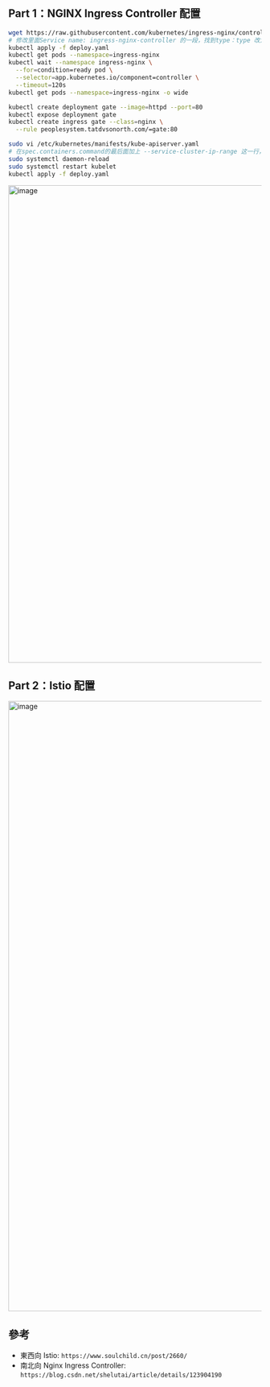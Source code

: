## Part 1：NGINX Ingress Controller 配置
```bash
wget https://raw.githubusercontent.com/kubernetes/ingress-nginx/controller-v1.1.2/deploy/static/provider/cloud/deploy.yaml
# 修改里面Service name: ingress-nginx-controller 的一段，找到type：type 改为NodePort ，因为你没有LoadBalance可测试。
kubectl apply -f deploy.yaml
kubectl get pods --namespace=ingress-nginx
kubectl wait --namespace ingress-nginx \
  --for=condition=ready pod \
  --selector=app.kubernetes.io/component=controller \
  --timeout=120s
kubectl get pods --namespace=ingress-nginx -o wide

kubectl create deployment gate --image=httpd --port=80
kubectl expose deployment gate
kubectl create ingress gate --class=nginx \
  --rule peoplesystem.tatdvsonorth.com/=gate:80

sudo vi /etc/kubernetes/manifests/kube-apiserver.yaml
# 在spec.containers.command的最后面加上 --service-cluster-ip-range 这一行，如下内容- --service-node-port-range=1-65535
sudo systemctl daemon-reload
sudo systemctl restart kubelet
kubectl apply -f deploy.yaml

```
<img width="949" alt="image" src="https://github.com/user-attachments/assets/d34833ac-08fe-4e1c-b16d-18802f945e21">

## Part 2：Istio 配置
<img width="1213" alt="image" src="https://github.com/user-attachments/assets/5b105398-2a93-4a40-81ba-7037e72feb73">

## 參考
- 東西向 Istio: `https://www.soulchild.cn/post/2660/`
- 南北向 Nginx Ingress Controller: `https://blog.csdn.net/shelutai/article/details/123904190`
